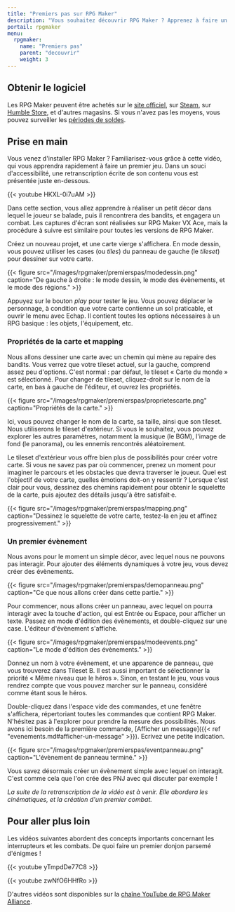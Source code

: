 ```yaml
---
title: "Premiers pas sur RPG Maker"
description: "Vous souhaitez découvrir RPG Maker ? Apprenez à faire un premier jeu avec cette série de vidéos."
portail: rpgmaker
menu:
  rpgmaker:
    name: "Premiers pas"
    parent: "decouvrir"
    weight: 3
---
```


## Obtenir le logiciel

Les RPG Maker peuvent être achetés sur le [site officiel](http://www.rpgmakerweb.com/products), sur [Steam](http://store.steampowered.com/search/?term=RPG+Maker), sur [Humble Store](https://www.humblebundle.com/store/search?sort=bestselling&search=RPG%20Maker), et d'autres magasins. Si vous n'avez pas les moyens, vous pouvez surveiller les [périodes de soldes](https://isthereanydeal.com/game/rpgmakermv/history/).

## Prise en main

Vous venez d'installer RPG Maker ? Familiarisez-vous grâce à cette vidéo, qui vous apprendra rapidement à faire un premier jeu. Dans un souci d'accessibilité, une retranscription écrite de son contenu vous est présentée juste en-dessous.

{{< youtube HKXL-0i7uAM >}}

Dans cette section, vous allez apprendre à réaliser un petit décor dans lequel le joueur se balade, puis il rencontrera des bandits, et engagera un combat. Les captures d'écran sont réalisées sur RPG Maker VX Ace, mais la procédure à suivre est similaire pour toutes les versions de RPG Maker.

Créez un nouveau projet, et une carte vierge s'affichera. En mode dessin, vous pouvez utiliser les cases (ou *tiles*) du panneau de gauche (le *tileset*) pour dessiner sur votre carte.

{{< figure src="/images/rpgmaker/premierspas/modedessin.png" caption="De gauche à droite : le mode dessin, le mode des évènements, et le mode des régions." >}}

Appuyez sur le bouton *play* pour tester le jeu. Vous pouvez déplacer le personnage, à condition que votre carte contienne un sol praticable, et ouvrir le menu avec Echap. Il contient toutes les options nécessaires à un RPG basique : les objets, l'équipement, etc.

### Propriétés de la carte et mapping

Nous allons dessiner une carte avec un chemin qui mène au repaire des bandits. Vous verrez que votre tileset actuel, sur la gauche, comprend assez peu d'options. C'est normal : par défaut, le tileset « Carte du monde » est sélectionné. Pour changer de tileset, cliquez-droit sur le nom de la carte, en bas à gauche de l'éditeur, et ouvrez les propriétés.

{{< figure src="/images/rpgmaker/premierspas/proprietescarte.png" caption="Propriétés de la carte." >}}

Ici, vous pouvez changer le nom de la carte, sa taille, ainsi que son tileset. Nous utiliserons le tileset d'extérieur. Si vous le souhaitez, vous pouvez explorer les autres paramètres, notamment la musique (le BGM), l'image de fond (le panorama), ou les ennemis rencontrés aléatoirement.

Le tileset d'extérieur vous offre bien plus de possibilités pour créer votre carte. Si vous ne savez pas par où commencer, prenez un moment pour imaginer le parcours et les obstacles que devra traverser le joueur. Quel est l'objectif de votre carte, quelles émotions doit-on y ressentir ? Lorsque c'est clair pour vous, dessinez des chemins rapidement pour obtenir le squelette de la carte, puis ajoutez des détails jusqu'à être satisfait·e.

{{< figure src="/images/rpgmaker/premierspas/mapping.png" caption="Dessinez le squelette de votre carte, testez-la en jeu et affinez progressivement." >}}

### Un premier évènement

Nous avons pour le moment un simple décor, avec lequel nous ne pouvons pas interagir. Pour ajouter des éléments dynamiques à votre jeu, vous devez créer des évènements.

{{< figure src="/images/rpgmaker/premierspas/demopanneau.png" caption="Ce que nous allons créer dans cette partie." >}}

Pour commencer, nous allons créer un panneau, avec lequel on pourra interagir avec la touche d'action, qui est Entrée ou Espace, pour afficher un texte. Passez en mode d'édition des évènements, et double-cliquez sur une case. L'éditeur d'évènement s'affiche.

{{< figure src="/images/rpgmaker/premierspas/modeevents.png" caption="Le mode d'édition des évènements." >}}

Donnez un nom à votre évènement, et une apparence de panneau, que vous trouverez dans Tileset B. Il est aussi important de sélectionner la priorité « Même niveau que le héros ». Sinon, en testant le jeu, vous vous rendrez compte que vous pouvez marcher sur le panneau, considéré comme étant sous le héros.

Double-cliquez dans l'espace vide des commandes, et une fenêtre s'affichera, répertoriant toutes les commandes que contient RPG Maker. N'hésitez pas à l'explorer pour prendre la mesure des possibilités. Nous avons ici besoin de la première commande, [Afficher un message]({{< ref "evenements.md#afficher-un-message" >}}). Ecrivez une petite indication.

{{< figure src="/images/rpgmaker/premierspas/eventpanneau.png" caption="L'évènement de panneau terminé." >}}

Vous savez désormais créer un évènement simple avec lequel on interagit. C'est comme cela que l'on crée des PNJ avec qui discuter par exemple !

*La suite de la retranscription de la vidéo est à venir. Elle abordera les cinématiques, et la création d'un premier combat.*

## Pour aller plus loin

Les vidéos suivantes abordent des concepts importants concernant les interrupteurs et les combats. De quoi faire un premier donjon parsemé d'énigmes !

{{< youtube yTmpdDe77C8 >}}
<p>
{{< youtube zwNfO6HHfRo >}}

D'autres vidéos sont disponibles sur la [chaîne YouTube de RPG Maker Alliance](https://www.youtube.com/c/AurelienVideos).
